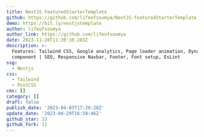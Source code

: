 ```yaml
---
title: NextJS FeaturedStarterTemplate
github: https://github.com/lifeofsoumya/NextJS-featuredStarterTemplate
demo: https://bit.ly/nextjstemplate
author: lifeofsoumya
author_link: https://github.com/lifeofsoumya
date: 2023-11-28T11:39:10.283Z
description: >-
  Features: Tailwind CSS, Google analytics, Page loader animation, Dynamic Head
  component | SEO, Responsive Navbar, Footer, Font setup, EsLint
ssg:
  - Nextjs
css:
  - Tailwind
  - PostCSS
cms: []
category: []
draft: false
publish_date: '2023-04-03T17:20:28Z'
update_date: '2023-04-29T16:58:46Z'
github_star: 33
github_fork: 11
---
```

